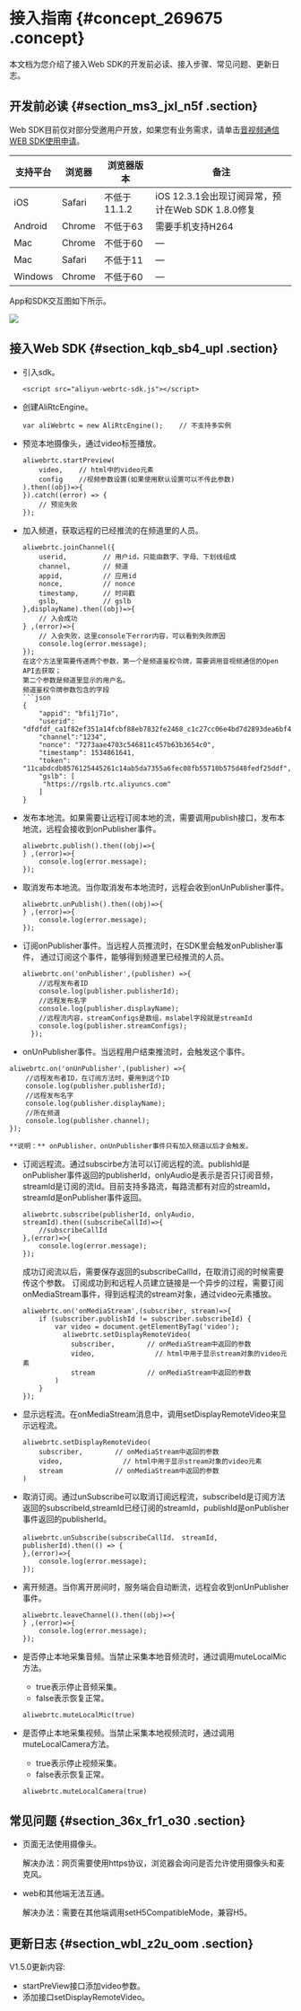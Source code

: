 # 接入指南 {#concept_269675 .concept}

本文档为您介绍了接入Web SDK的开发前必读、接入步骤、常见问题、更新日志。

## 开发前必读 {#section_ms3_jxl_n5f .section}

Web SDK目前仅对部分受邀用户开放，如果您有业务需求，请单击[音视频通信WEB SDK使用申请](https://page.aliyun.com/form/act878195301/index.htm)。

|支持平台|浏览器|浏览器版本|备注|
|----|---|-----|--|
|iOS|Safari|不低于11.1.2|iOS 12.3.1会出现订阅异常，预计在Web SDK 1.8.0修复|
|Android|Chrome|不低于63|需要手机支持H264|
|Mac|Chrome|不低于60|—|
|Mac|Safari|不低于11|—|
|Windows|Chrome|不低于60|—|

App和SDK交互图如下所示。

![](http://static-aliyun-doc.oss-cn-hangzhou.aliyuncs.com/assets/img/170941/156111035147688_zh-CN.png)

## 接入Web SDK {#section_kqb_sb4_upl .section}

-   引入sdk。

    ``` {#codeblock_m6k_p9m_6m3}
    <script src="aliyun-webrtc-sdk.js"></script>
    ```

-   创建AliRtcEngine。

    ``` {#codeblock_dih_rro_isw}
    var aliWebrtc = new AliRtcEngine();    // 不支持多实例
    ```

-   预览本地摄像头，通过video标签播放。

    ``` {#codeblock_i29_7xy_cag}
    aliwebrtc.startPreview(
        video,    // html中的video元素
        config    //视频参数设置(如果使用默认设置可以不传此参数)
    ).then((obj)=>{
    }).catch((error) => {
        // 预览失败
    });
    ```

-   加入频道，获取远程的已经推流的在频道里的人员。

    ``` {#codeblock_k1r_qj6_an3}
    aliwebrtc.joinChannel({
        userid,         // 用户id，只能由数字、字母、下划线组成
        channel,        // 频道
        appid,          // 应用id
        nonce,          // nonce
        timestamp,      // 时间戳
        gslb,           // gslb
    },displayName).then((obj)=>{
        // 入会成功
    } ,(error)=>{
        // 入会失败，这里console下error内容，可以看到失败原因
        console.log(error.message);
    });
    在这个方法里需要传递两个参数，第一个是频道鉴权令牌，需要调用音视频通信的Open API去获取；
    第二个参数是频道里显示的用户名。
    频道鉴权令牌参数包含的字段
    ```json
    {
        "appid": "bfi1j71o",
        "userid": "dfdfdf_ca1f82ef351a14fcbf88eb7832fe2468_c1c27cc06e4bd7d2893dea6bf44731da",
        "channel":"1234",
        "nonce": "7273aae4703c546811c457b63b3654c0",
        "timestamp": 1534861641,
        "token": "11cabdcdb8576125445261c14ab5da7355a6fec08fb55710b575d48fedf25ddf",
        "gslb": [
         "https://rgslb.rtc.aliyuncs.com"
        ]
    }
    ```

-   发布本地流。如果需要让远程订阅本地的流，需要调用publish接口，发布本地流，远程会接收到onPublisher事件。

    ``` {#codeblock_ei0_nu4_b0z}
    aliwebrtc.publish().then((obj)=>{
    } ,(error)=>{
        console.log(error.message);
    });
    ```

-   取消发布本地流。当你取消发布本地流时，远程会收到onUnPublisher事件。

    ``` {#codeblock_mxm_3p2_x8g}
    aliwebrtc.unPublish().then((obj)=>{
    } ,(error)=>{
        console.log(error.message);
    });
    ```

-   订阅onPublisher事件。当远程人员推流时，在SDK里会触发onPublisher事件， 通过订阅这个事件，能够得到频道里已经推流的人员。

    ``` {#codeblock_zuw_jfn_nvq}
    aliwebrtc.on('onPublisher',(publisher) =>{
        //远程发布者ID
        console.log(publisher.publisherId);
        //远程发布名字
        console.log(publisher.displayName);
        //远程流内容，streamConfigs是数组，mslabel字段就是streamId
        console.log(publisher.streamConfigs);
      });
    ```

-   onUnPublisher事件。当远程用户结束推流时，会触发这个事件。

``` {#codeblock_qag_8qn_igh}
aliwebrtc.on('onUnPublisher',(publisher) =>{
    //远程发布者ID，在订阅方法时，要用到这个ID
    console.log(publisher.publisherId);
    //远程发布名字
    console.log(publisher.displayName);
    //所在频道
    console.log(publisher.channel);
});
```

    **说明：** onPublisher、onUnPublisher事件只有加入频道以后才会触发。

-   订阅远程流。通过subscirbe方法可以订阅远程的流。publishId是onPublisher事件返回的publisherId，onlyAudio是表示是否只订阅音频，streamId是订阅的流Id。目前支持多路流，每路流都有对应的streamId，streamId是onPublisher事件返回。

    ``` {#codeblock_efh_u4x_x5e}
    aliwebrtc.subscribe(publisherId, onlyAudio, streamId).then((subscribeCallId)=>{
        //subscribeCallId
    },(error)=>{
        console.log(error.message);
    });
    ```

    成功订阅流以后，需要保存返回的subscribeCallId，在取消订阅的时候需要传这个参数。 订阅成功到和远程人员建立链接是一个异步的过程，需要订阅onMediaStream事件，得到远程流的stream对象，通过video元素播放。

    ``` {#codeblock_19p_k1v_thw}
    aliwebrtc.on('onMediaStream',(subscriber, stream)=>{
        if (subscriber.publishId != subscriber.subscribeId) {
            var video = document.getElementByTag('video');
              aliwebrtc.setDisplayRemoteVideo(
                subscriber,        // onMediaStream中返回的参数
                video,               // html中用于显示stream对象的video元素
                stream             // onMediaStream中返回的参数
            )
        }
    });
    ```

-   显示远程流。在onMediaStream消息中，调用setDisplayRemoteVideo来显示远程流。

    ``` {#codeblock_dc1_5w1_y92}
    aliwebrtc.setDisplayRemoteVideo(
        subscriber,        // onMediaStream中返回的参数
        video,               // html中用于显示stream对象的video元素
        stream             // onMediaStream中返回的参数
    )
    ```

-   取消订阅。通过unSubscribe可以取消订阅远程流，subscribeId是订阅方法返回的subscribeId,streamId已经订阅的streamId，publishId是onPublisher事件返回的publisherId。

    ``` {#codeblock_mvo_bm2_q67}
    aliwebrtc.unSubscribe(subscribeCallId， streamId,  publisherId).then(() => {
    },(error)=>{
        console.log(error.message);
    });
    ```

-   离开频道。当你离开房间时，服务端会自动断流，远程会收到onUnPublisher事件。

    ``` {#codeblock_qsa_oda_bp4}
    aliwebrtc.leaveChannel().then((obj)=>{
    } ,(error)=>{
        console.log(error.message);
    });
    ```

-   是否停止本地采集音频。当禁止采集本地音频流时，通过调用muteLocalMic方法。

    -   true表示停止音频采集。
    -   false表示恢复正常。
    ``` {#codeblock_xv2_3gy_a42}
    aliwebrtc.muteLocalMic(true)
    ```

-   是否停止本地采集视频。当禁止采集本地视频流时，通过调用muteLocalCamera方法。

    -   true表示停止视频采集。
    -   false表示恢复正常。
    ``` {#codeblock_jx9_0ov_t46}
    aliwebrtc.muteLocalCamera(true)
    ```


## 常见问题 {#section_36x_fr1_o30 .section}

-   页面无法使用摄像头。

    解决办法：网页需要使用https协议，浏览器会询问是否允许使用摄像头和麦克风。

-   web和其他端无法互通。

    解决办法：需要在其他端调用setH5CompatibleMode，兼容H5。


## 更新日志 {#section_wbl_z2u_oom .section}

V1.5.0更新内容:

-   startPreView接口添加video参数。
-   添加接口setDisplayRemoteVideo。

